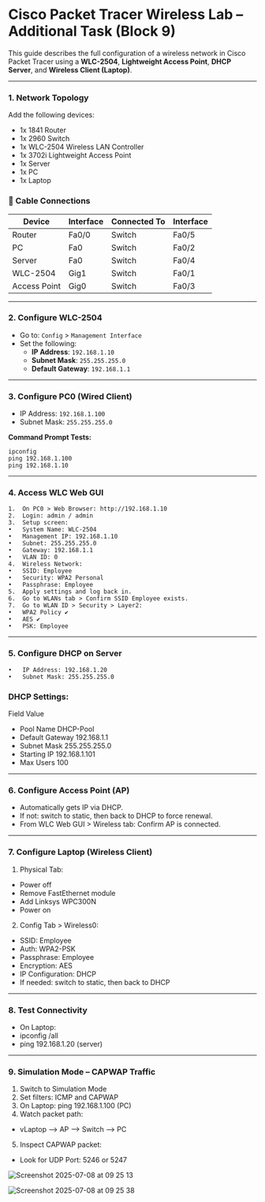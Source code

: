 # Cisco Packet Tracer Wireless Lab – Additional Task (Block 9) 

This guide describes the full configuration of a wireless network in Cisco Packet Tracer using a **WLC-2504**, **Lightweight Access Point**, **DHCP Server**, and **Wireless Client (Laptop)**.

---

### 1. Network Topology

Add the following devices:

- 1x 1841 Router  
- 1x 2960 Switch  
- 1x WLC-2504 Wireless LAN Controller  
- 1x 3702i Lightweight Access Point  
- 1x Server  
- 1x PC  
- 1x Laptop  

### 🔌 Cable Connections

| Device         | Interface     | Connected To    | Interface     |
|----------------|---------------|------------------|---------------|
| Router         | Fa0/0         | Switch           | Fa0/5         |
| PC             | Fa0           | Switch           | Fa0/2         |
| Server         | Fa0           | Switch           | Fa0/4         |
| WLC-2504       | Gig1          | Switch           | Fa0/1         |
| Access Point   | Gig0          | Switch           | Fa0/3         |

---

### 2. Configure WLC-2504

- Go to: `Config` > `Management Interface`
- Set the following:
  - **IP Address**: `192.168.1.10`
  - **Subnet Mask**: `255.255.255.0`
  - **Default Gateway**: `192.168.1.1`

---

### 3. Configure PC0 (Wired Client)

- IP Address: `192.168.1.100`  
- Subnet Mask: `255.255.255.0`  

**Command Prompt Tests:**

```
ipconfig
ping 192.168.1.100
ping 192.168.1.10
```

---

### 4. Access WLC Web GUI
	1.	On PC0 > Web Browser: http://192.168.1.10
	2.	Login: admin / admin
	3.	Setup screen:
	•	System Name: WLC-2504
	•	Management IP: 192.168.1.10
	•	Subnet: 255.255.255.0
	•	Gateway: 192.168.1.1
	•	VLAN ID: 0
	4.	Wireless Network:
	•	SSID: Employee
	•	Security: WPA2 Personal
	•	Passphrase: Employee
	5.	Apply settings and log back in.
	6.	Go to WLANs tab > Confirm SSID Employee exists.
	7.	Go to WLAN ID > Security > Layer2:
	•	WPA2 Policy ✔️
	•	AES ✔️
	•	PSK: Employee

---

### 5. Configure DHCP on Server
	•	IP Address: 192.168.1.20
	•	Subnet Mask: 255.255.255.0

### DHCP Settings:

Field	Value
- Pool Name	DHCP-Pool
- Default Gateway	192.168.1.1
- Subnet Mask	255.255.255.0
- Starting IP	192.168.1.101
- Max Users	100

---

 ### 6. Configure Access Point (AP)
- Automatically gets IP via DHCP.
- If not: switch to static, then back to DHCP to force renewal.
- From WLC Web GUI > Wireless tab: Confirm AP is connected.

---

### 7. Configure Laptop (Wireless Client)

1.	Physical Tab:
- Power off
- Remove FastEthernet module
- Add Linksys WPC300N
- Power on

2.	Config Tab > Wireless0:
- SSID: Employee
- Auth: WPA2-PSK
- Passphrase: Employee
- Encryption: AES
- IP Configuration: DHCP
- If needed: switch to static, then back to DHCP

---

### 8. Test Connectivity
- On Laptop:
- ipconfig /all
- ping 192.168.1.20 (server)

---

### 9. Simulation Mode – CAPWAP Traffic
1.	Switch to Simulation Mode
2.	Set filters: ICMP and CAPWAP
3.	On Laptop: ping 192.168.1.100 (PC)
4.	Watch packet path:
- vLaptop ⟶ AP ⟶ Switch ⟶ PC
5.	Inspect CAPWAP packet:
- Look for UDP Port: 5246 or 5247

![Screenshot 2025-07-08 at 09 25 13](https://github.com/user-attachments/assets/4d3962a9-03e6-4cd5-9206-9113efca2b3c)   

![Screenshot 2025-07-08 at 09 25 38](https://github.com/user-attachments/assets/4a0b703d-349f-42e7-b434-3c6ff25ec36b)



